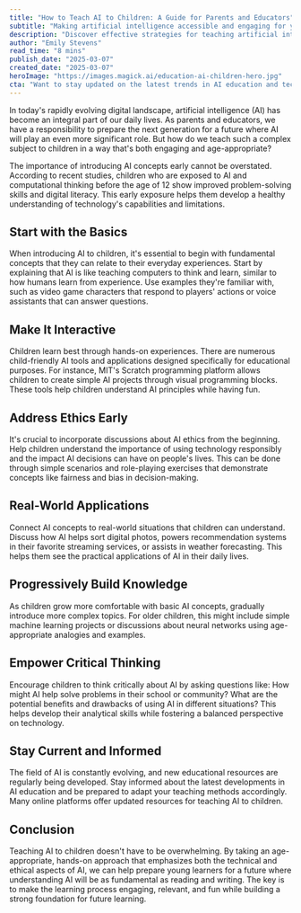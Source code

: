 ```yaml
---
title: "How to Teach AI to Children: A Guide for Parents and Educators"
subtitle: "Making artificial intelligence accessible and engaging for young minds"
description: "Discover effective strategies for teaching artificial intelligence to children in an engaging and age-appropriate way. This comprehensive guide helps parents and educators introduce AI concepts through interactive learning, real-world examples, and ethical considerations, preparing young minds for a technology-driven future."
author: "Emily Stevens"
read_time: "8 mins"
publish_date: "2025-03-07"
created_date: "2025-03-07"
heroImage: "https://images.magick.ai/education-ai-children-hero.jpg"
cta: "Want to stay updated on the latest trends in AI education and technology? Follow us on LinkedIn for expert insights, resources, and tips to help your children thrive in the digital age."
---
```


In today's rapidly evolving digital landscape, artificial intelligence (AI) has become an integral part of our daily lives. As parents and educators, we have a responsibility to prepare the next generation for a future where AI will play an even more significant role. But how do we teach such a complex subject to children in a way that's both engaging and age-appropriate?

The importance of introducing AI concepts early cannot be overstated. According to recent studies, children who are exposed to AI and computational thinking before the age of 12 show improved problem-solving skills and digital literacy. This early exposure helps them develop a healthy understanding of technology's capabilities and limitations.

## Start with the Basics

When introducing AI to children, it's essential to begin with fundamental concepts that they can relate to their everyday experiences. Start by explaining that AI is like teaching computers to think and learn, similar to how humans learn from experience. Use examples they're familiar with, such as video game characters that respond to players' actions or voice assistants that can answer questions.

## Make It Interactive

Children learn best through hands-on experiences. There are numerous child-friendly AI tools and applications designed specifically for educational purposes. For instance, MIT's Scratch programming platform allows children to create simple AI projects through visual programming blocks. These tools help children understand AI principles while having fun.

## Address Ethics Early

It's crucial to incorporate discussions about AI ethics from the beginning. Help children understand the importance of using technology responsibly and the impact AI decisions can have on people's lives. This can be done through simple scenarios and role-playing exercises that demonstrate concepts like fairness and bias in decision-making.

## Real-World Applications

Connect AI concepts to real-world situations that children can understand. Discuss how AI helps sort digital photos, powers recommendation systems in their favorite streaming services, or assists in weather forecasting. This helps them see the practical applications of AI in their daily lives.

## Progressively Build Knowledge

As children grow more comfortable with basic AI concepts, gradually introduce more complex topics. For older children, this might include simple machine learning projects or discussions about neural networks using age-appropriate analogies and examples.

## Empower Critical Thinking

Encourage children to think critically about AI by asking questions like: How might AI help solve problems in their school or community? What are the potential benefits and drawbacks of using AI in different situations? This helps develop their analytical skills while fostering a balanced perspective on technology.

## Stay Current and Informed

The field of AI is constantly evolving, and new educational resources are regularly being developed. Stay informed about the latest developments in AI education and be prepared to adapt your teaching methods accordingly. Many online platforms offer updated resources for teaching AI to children.

## Conclusion

Teaching AI to children doesn't have to be overwhelming. By taking an age-appropriate, hands-on approach that emphasizes both the technical and ethical aspects of AI, we can help prepare young learners for a future where understanding AI will be as fundamental as reading and writing. The key is to make the learning process engaging, relevant, and fun while building a strong foundation for future learning.